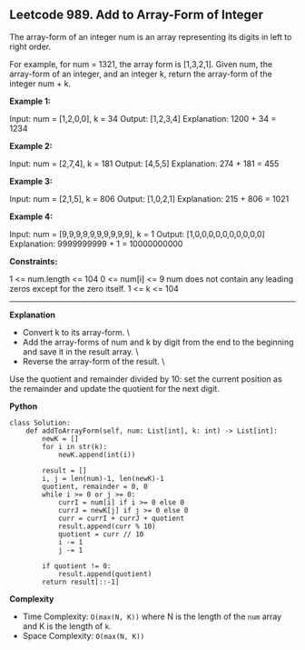 ## Leetcode 989. Add to Array-Form of Integer

The array-form of an integer num is an array representing its digits in left to right order.

For example, for num = 1321, the array form is [1,3,2,1].
Given num, the array-form of an integer, and an integer k, return the array-form of the integer num + k.

**Example 1:**

Input: num = [1,2,0,0], k = 34
Output: [1,2,3,4]
Explanation: 1200 + 34 = 1234

**Example 2:**

Input: num = [2,7,4], k = 181
Output: [4,5,5]
Explanation: 274 + 181 = 455

**Example 3:**

Input: num = [2,1,5], k = 806
Output: [1,0,2,1]
Explanation: 215 + 806 = 1021

**Example 4:**

Input: num = [9,9,9,9,9,9,9,9,9,9], k = 1
Output: [1,0,0,0,0,0,0,0,0,0,0]
Explanation: 9999999999 + 1 = 10000000000
 

**Constraints:**

1 <= num.length <= 104
0 <= num[i] <= 9
num does not contain any leading zeros except for the zero itself.
1 <= k <= 104

******************************
**Explanation**

- Convert k to its array-form. \
- Add the array-forms of num and k by digit from the end to the beginning and save it in the result array. \
- Reverse the array-form of the result. \

Use the quotient and remainder divided by 10: set the current position as the remainder and update the quotient for the next digit.

**Python**

```
class Solution:
    def addToArrayForm(self, num: List[int], k: int) -> List[int]:
        newK = []
        for i in str(k):
            newK.append(int(i))
        
        result = []
        i, j = len(num)-1, len(newK)-1
        quotient, remainder = 0, 0
        while i >= 0 or j >= 0:
            currI = num[i] if i >= 0 else 0
            currJ = newK[j] if j >= 0 else 0
            curr = currI + currJ + quotient
            result.append(curr % 10)
            quotient = curr // 10
            i -= 1
            j -= 1
            
        if quotient != 0:
            result.append(quotient)
        return result[::-1]
```

**Complexity**

- Time Complexity: ```O(max(N, K))``` where N is the length of the ```num``` array and K is the length of ```k```.
- Space Complexity: ```O(max(N, K))``` 
